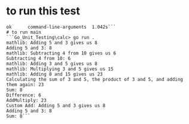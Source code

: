 # to run this test
```Go_Unit_Testing\calc> go test .\ops\Calculator_test.go
ok      command-line-arguments  1.042s```
# to run main
```Go_Unit_Testing\calc> go run .
mathlib: Adding 5 and 3 gives us 8
Adding 5 and 3: 8
mathlib: Subtracting 4 from 10 gives us 6
Subtracting 4 from 10: 6
mathlib: Adding 3 and 5 gives us 8
mathlib: Multiplying 3 and 5 gives us 15
mathlib: Adding 8 and 15 gives us 23
Calculating the sum of 3 and 5, the product of 3 and 5, and adding them again: 23
Sum: 8
Difference: 6
AddMultiply: 23
Custom Add: Adding 5 and 3 gives us 8
Adding 5 and 3: 8
Sum: 8```
